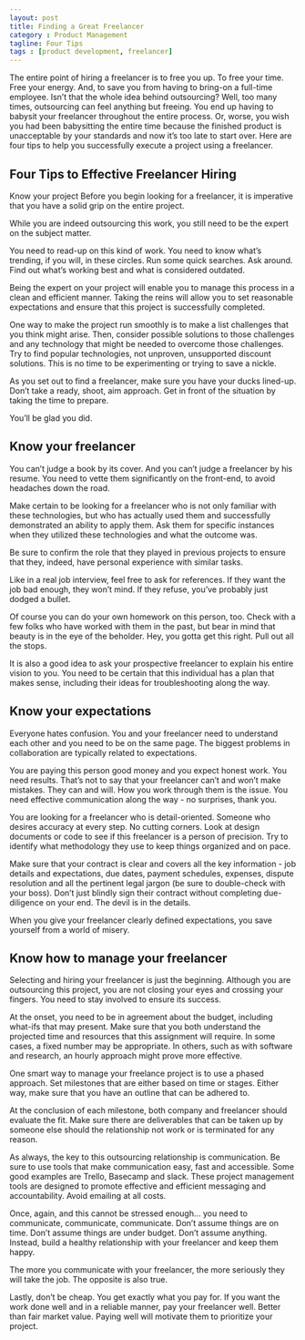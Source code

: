 ```yaml
---
layout: post
title: Finding a Great Freelancer
category : Product Management
tagline: Four Tips
tags : [product development, freelancer]
---
```


The entire point of hiring a freelancer is to free you up. To free your time.  Free your energy.  And, to save you from having to bring-on a full-time employee.  Isn’t that the whole idea behind outsourcing?  Well, too many times, outsourcing can feel anything but freeing.  You end up having to babysit your freelancer throughout the entire process.  Or, worse, you wish you had been babysitting the entire time because the finished product is unacceptable by your standards and now it’s too late to start over. Here are four tips to help you successfully execute a project using a freelancer.


Four Tips to Effective Freelancer Hiring
-------


Know your project  Before you begin looking for a freelancer, it is imperative that you have a solid grip on the entire project.  


While you are indeed outsourcing this work, you still need to be the expert on the subject matter.  


You need to read-up on this kind of work.  You need to know what’s trending, if you will, in these circles.  Run some quick searches.  Ask around.  Find out what’s working best and what is considered outdated.  



Being the expert on your project will enable you to manage this process in a clean and efficient manner.  Taking the reins will allow you to set reasonable expectations and ensure that this project is successfully completed.  
	
One way to make the project run smoothly is to make a list challenges that you think might arise.  Then, consider possible solutions to those challenges and any technology that might be needed to overcome those challenges.  Try to find popular technologies, not unproven, unsupported discount solutions.  This is no time to be experimenting or trying to save a nickle. 


As you set out to find a freelancer, make sure you have your ducks lined-up.  Don’t take a ready, shoot, aim approach.  Get in front of the situation by taking the time to prepare.


You’ll be glad you did. 


Know your freelancer 
---------

You can’t judge a book by its cover.  And you can’t judge a freelancer by his resume. You need to vette them significantly on the front-end, to avoid headaches down the road.


Make certain to be looking for a freelancer who is not only familiar with these technologies, but who has actually used them and successfully demonstrated an ability to apply them.  Ask them for specific instances when they utilized these technologies and what the outcome was. 


Be sure to confirm the role that they played in previous projects to ensure that they, indeed, have personal experience with similar tasks.  


Like in a real job interview, feel free to ask for references.  If they want the job bad enough, they won’t mind.  If they refuse, you’ve probably just dodged a bullet. 


Of course you can do your own homework on this person, too.  Check with a few folks who have worked with them in the past, but bear in mind that beauty is in the eye of the beholder.  Hey, you gotta get this right.  Pull out all the stops.  


It is also a good idea to ask your prospective freelancer to explain his entire vision to you.  You need to be certain that this individual has a plan that makes sense, including their ideas for troubleshooting along the way. 


Know your expectations  
---------

Everyone hates confusion.  You and your freelancer need to understand each other and you need to be on the same page.  The biggest problems in collaboration are typically related to expectations. 


You are paying this person good money and you expect honest work.  You need results.  That’s not to say that your freelancer can’t and won’t make mistakes.  They can and will.  How you work through them is the issue.  You need effective communication along the way - no surprises, thank you.  


You are looking for a freelancer who is detail-oriented.  Someone who desires accuracy at every step.  No cutting corners.  Look at design documents or code to see if this freelancer is a person of precision.  Try to identify what methodology they use to keep things organized and on pace.


Make sure that your contract is clear and covers all the key information - job details and expectations, due dates, payment schedules, expenses, dispute resolution and all the pertinent legal jargon (be sure to double-check with your boss).  Don’t just blindly sign their contract without completing due-diligence on your end.  The devil is in the details. 


When you give your freelancer clearly defined expectations, you save yourself from a world of misery.

Know how to manage your freelancer
--------

Selecting and hiring your freelancer is just the beginning.  Although you are outsourcing this project, you are not closing your eyes and crossing your fingers. You need to stay involved to ensure its success.  


At the onset, you need to be in agreement about the budget, including what-ifs that may present.  Make sure that you both understand the projected time and resources that this assignment will require.  In some cases, a fixed number may be appropriate.  In others, such as with software and research, an hourly approach might prove more effective.


One smart way to manage your freelance project is to use a phased approach.  Set milestones that are either based on time or stages.  Either way, make sure that you have an outline that can be adhered to.  


At the conclusion of each milestone, both company and freelancer should evaluate the fit. Make sure there are deliverables that can be taken up by someone else should the relationship not work or is terminated for any reason. 


As always, the key to this outsourcing relationship is communication.  Be sure to use tools that make communication easy, fast and accessible.  Some good examples are Trello, Basecamp and slack. These project management tools are designed to promote effective and efficient messaging and accountability.  Avoid emailing at all costs. 


Once, again, and this cannot be stressed enough… you need to communicate, communicate, communicate.  Don’t assume things are on time.  Don’t assume things are under budget.  Don’t assume anything.  Instead, build a healthy relationship with your freelancer and keep them happy.


The more you communicate with your freelancer, the more seriously they will take the job.  The opposite is also true.  


Lastly, don’t be cheap. You get exactly what you pay for.  If you want the work done well and in a reliable manner, pay your freelancer well. Better than fair market value. Paying well will motivate them to prioritize your project.  




